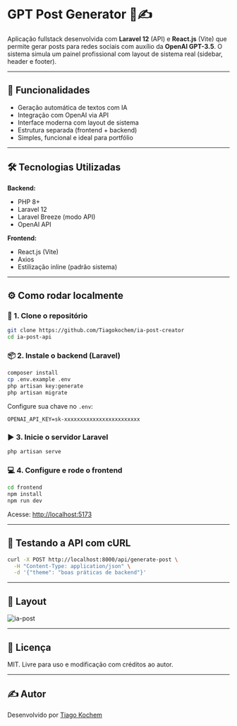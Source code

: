 # GPT Post Generator 🧠✍️

Aplicação fullstack desenvolvida com **Laravel 12** (API) e **React.js** (Vite) que permite gerar posts para redes sociais com auxílio da **OpenAI GPT-3.5**. O sistema simula um painel profissional com layout de sistema real (sidebar, header e footer).

---

## 🚀 Funcionalidades

- Geração automática de textos com IA
- Integração com OpenAI via API
- Interface moderna com layout de sistema
- Estrutura separada (frontend + backend)
- Simples, funcional e ideal para portfólio

---

## 🛠️ Tecnologias Utilizadas

**Backend:**
- PHP 8+
- Laravel 12
- Laravel Breeze (modo API)
- OpenAI API

**Frontend:**
- React.js (Vite)
- Axios
- Estilização inline (padrão sistema)

---

## ⚙️ Como rodar localmente

### 🔧 1. Clone o repositório
```bash
git clone https://github.com/Tiagokochem/ia-post-creator
cd ia-post-api
```

### 📦 2. Instale o backend (Laravel)
```bash
composer install
cp .env.example .env
php artisan key:generate
php artisan migrate
```

Configure sua chave no `.env`:
```
OPENAI_API_KEY=sk-xxxxxxxxxxxxxxxxxxxxxxxx
```

### ▶️ 3. Inicie o servidor Laravel
```bash
php artisan serve
```

### 💻 4. Configure e rode o frontend
```bash
cd frontend
npm install
npm run dev
```

Acesse: [http://localhost:5173](http://localhost:5173)

---

## 🧪 Testando a API com cURL

```bash
curl -X POST http://localhost:8000/api/generate-post \
  -H "Content-Type: application/json" \
  -d '{"theme": "boas práticas de backend"}'
```

---

## 📸 Layout

![ia-post](https://github.com/user-attachments/assets/a19d10e6-be55-4619-947a-6d5f1ebefd29)

---

## 📄 Licença

MIT. Livre para uso e modificação com créditos ao autor.

---

## ✍️ Autor

Desenvolvido por [Tiago Kochem](https://github.com/tiagokochem)
